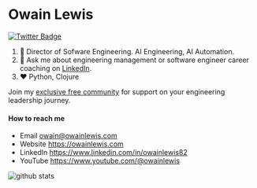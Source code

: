 # Owain Lewis

[![Twitter Badge](https://img.shields.io/badge/-owainlewis-1ca0f1?style=flat-square&logo=twitter&logoColor=white&link=https://twitter.com/owainlewis)](https://twitter.com/owainlewis)

1. :office: Director of Sofware Engineering. AI Engineering, AI Automation.
3. :speech_balloon: Ask me about engineering management or software engineer career coaching on [LinkedIn](https://www.linkedin.com/in/owainlewis82/). 
4. :heart: Python, Clojure

Join my [exclusive free community](https://www.skool.com/engineering-leadership-academy/about) for support on your engineering leadership journey.

#### How to reach me
- Email owain@owainlewis.com
- Website https://owainlewis.com
- LinkedIn https://www.linkedin.com/in/owainlewis82
- YouTube https://www.youtube.com/@owainlewis

![github stats](https://github-readme-stats.vercel.app/api?username=owainlewis&show_icons=true&count_private=true&hide_title=true)
